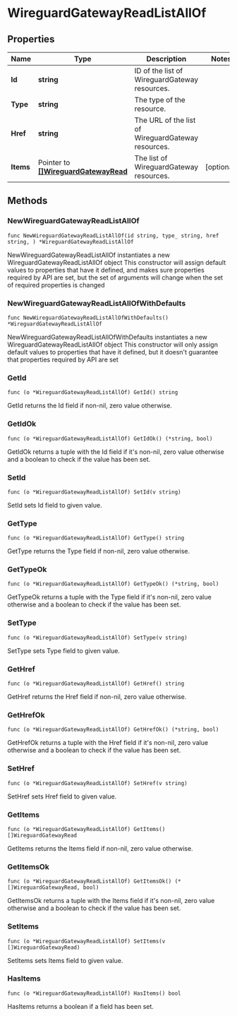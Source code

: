 # WireguardGatewayReadListAllOf

## Properties

|Name | Type | Description | Notes|
|------------ | ------------- | ------------- | -------------|
|**Id** | **string** | ID of the list of WireguardGateway resources. | |
|**Type** | **string** | The type of the resource. | |
|**Href** | **string** | The URL of the list of WireguardGateway resources. | |
|**Items** | Pointer to [**[]WireguardGatewayRead**](WireguardGatewayRead.md) | The list of WireguardGateway resources. | [optional] |

## Methods

### NewWireguardGatewayReadListAllOf

`func NewWireguardGatewayReadListAllOf(id string, type_ string, href string, ) *WireguardGatewayReadListAllOf`

NewWireguardGatewayReadListAllOf instantiates a new WireguardGatewayReadListAllOf object
This constructor will assign default values to properties that have it defined,
and makes sure properties required by API are set, but the set of arguments
will change when the set of required properties is changed

### NewWireguardGatewayReadListAllOfWithDefaults

`func NewWireguardGatewayReadListAllOfWithDefaults() *WireguardGatewayReadListAllOf`

NewWireguardGatewayReadListAllOfWithDefaults instantiates a new WireguardGatewayReadListAllOf object
This constructor will only assign default values to properties that have it defined,
but it doesn't guarantee that properties required by API are set

### GetId

`func (o *WireguardGatewayReadListAllOf) GetId() string`

GetId returns the Id field if non-nil, zero value otherwise.

### GetIdOk

`func (o *WireguardGatewayReadListAllOf) GetIdOk() (*string, bool)`

GetIdOk returns a tuple with the Id field if it's non-nil, zero value otherwise
and a boolean to check if the value has been set.

### SetId

`func (o *WireguardGatewayReadListAllOf) SetId(v string)`

SetId sets Id field to given value.


### GetType

`func (o *WireguardGatewayReadListAllOf) GetType() string`

GetType returns the Type field if non-nil, zero value otherwise.

### GetTypeOk

`func (o *WireguardGatewayReadListAllOf) GetTypeOk() (*string, bool)`

GetTypeOk returns a tuple with the Type field if it's non-nil, zero value otherwise
and a boolean to check if the value has been set.

### SetType

`func (o *WireguardGatewayReadListAllOf) SetType(v string)`

SetType sets Type field to given value.


### GetHref

`func (o *WireguardGatewayReadListAllOf) GetHref() string`

GetHref returns the Href field if non-nil, zero value otherwise.

### GetHrefOk

`func (o *WireguardGatewayReadListAllOf) GetHrefOk() (*string, bool)`

GetHrefOk returns a tuple with the Href field if it's non-nil, zero value otherwise
and a boolean to check if the value has been set.

### SetHref

`func (o *WireguardGatewayReadListAllOf) SetHref(v string)`

SetHref sets Href field to given value.


### GetItems

`func (o *WireguardGatewayReadListAllOf) GetItems() []WireguardGatewayRead`

GetItems returns the Items field if non-nil, zero value otherwise.

### GetItemsOk

`func (o *WireguardGatewayReadListAllOf) GetItemsOk() (*[]WireguardGatewayRead, bool)`

GetItemsOk returns a tuple with the Items field if it's non-nil, zero value otherwise
and a boolean to check if the value has been set.

### SetItems

`func (o *WireguardGatewayReadListAllOf) SetItems(v []WireguardGatewayRead)`

SetItems sets Items field to given value.

### HasItems

`func (o *WireguardGatewayReadListAllOf) HasItems() bool`

HasItems returns a boolean if a field has been set.


